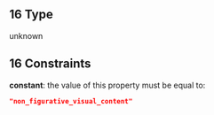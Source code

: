## 16 Type

unknown

## 16 Constraints

**constant**: the value of this property must be equal to:

```json
"non_figurative_visual_content"
```
